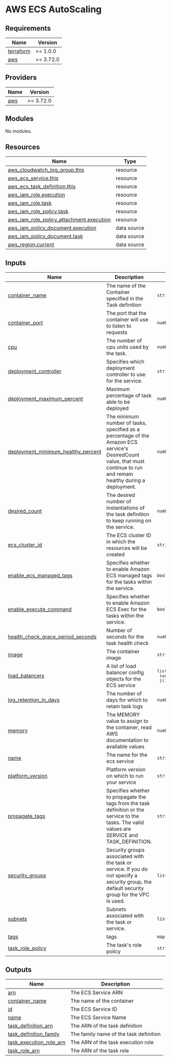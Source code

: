 # AWS ECS AutoScaling

<!-- BEGINNING OF PRE-COMMIT-TERRAFORM DOCS HOOK -->
## Requirements

| Name | Version |
|------|---------|
| <a name="requirement_terraform"></a> [terraform](#requirement\_terraform) | >= 1.0.0 |
| <a name="requirement_aws"></a> [aws](#requirement\_aws) | >= 3.72.0 |

## Providers

| Name | Version |
|------|---------|
| <a name="provider_aws"></a> [aws](#provider\_aws) | >= 3.72.0 |

## Modules

No modules.

## Resources

| Name | Type |
|------|------|
| [aws_cloudwatch_log_group.this](https://registry.terraform.io/providers/hashicorp/aws/latest/docs/resources/cloudwatch_log_group) | resource |
| [aws_ecs_service.this](https://registry.terraform.io/providers/hashicorp/aws/latest/docs/resources/ecs_service) | resource |
| [aws_ecs_task_definition.this](https://registry.terraform.io/providers/hashicorp/aws/latest/docs/resources/ecs_task_definition) | resource |
| [aws_iam_role.execution](https://registry.terraform.io/providers/hashicorp/aws/latest/docs/resources/iam_role) | resource |
| [aws_iam_role.task](https://registry.terraform.io/providers/hashicorp/aws/latest/docs/resources/iam_role) | resource |
| [aws_iam_role_policy.task](https://registry.terraform.io/providers/hashicorp/aws/latest/docs/resources/iam_role_policy) | resource |
| [aws_iam_role_policy_attachment.execution](https://registry.terraform.io/providers/hashicorp/aws/latest/docs/resources/iam_role_policy_attachment) | resource |
| [aws_iam_policy_document.execution](https://registry.terraform.io/providers/hashicorp/aws/latest/docs/data-sources/iam_policy_document) | data source |
| [aws_iam_policy_document.task](https://registry.terraform.io/providers/hashicorp/aws/latest/docs/data-sources/iam_policy_document) | data source |
| [aws_region.current](https://registry.terraform.io/providers/hashicorp/aws/latest/docs/data-sources/region) | data source |

## Inputs

| Name | Description | Type | Default | Required |
|------|-------------|------|---------|:--------:|
| <a name="input_container_name"></a> [container\_name](#input\_container\_name) | The name of the Container specified in the Task definition | `string` | `"app"` | no |
| <a name="input_container_port"></a> [container\_port](#input\_container\_port) | The port that the container will use to listen to requests | `number` | `8080` | no |
| <a name="input_cpu"></a> [cpu](#input\_cpu) | The number of cpu units used by the task. | `number` | `256` | no |
| <a name="input_deployment_controller"></a> [deployment\_controller](#input\_deployment\_controller) | Specifies which deployment controller to use for the service. | `string` | `"ECS"` | no |
| <a name="input_deployment_maximum_percent"></a> [deployment\_maximum\_percent](#input\_deployment\_maximum\_percent) | Maximum percentage of task able to be deployed | `number` | `200` | no |
| <a name="input_deployment_minimum_healthy_percent"></a> [deployment\_minimum\_healthy\_percent](#input\_deployment\_minimum\_healthy\_percent) | The minimum number of tasks, specified as a percentage of the Amazon ECS service's DesiredCount value, that must continue to run and remain healthy during a deployment. | `number` | `100` | no |
| <a name="input_desired_count"></a> [desired\_count](#input\_desired\_count) | The desired number of instantiations of the task definition to keep running on the service. | `number` | `1` | no |
| <a name="input_ecs_cluster_id"></a> [ecs\_cluster\_id](#input\_ecs\_cluster\_id) | The ECS cluster ID in which the resources will be created | `string` | n/a | yes |
| <a name="input_enable_ecs_managed_tags"></a> [enable\_ecs\_managed\_tags](#input\_enable\_ecs\_managed\_tags) | Specifies whether to enable Amazon ECS managed tags for the tasks within the service. | `bool` | `true` | no |
| <a name="input_enable_execute_command"></a> [enable\_execute\_command](#input\_enable\_execute\_command) | Specifies whether to enable Amazon ECS Exec for the tasks within the service. | `bool` | `false` | no |
| <a name="input_health_check_grace_period_seconds"></a> [health\_check\_grace\_period\_seconds](#input\_health\_check\_grace\_period\_seconds) | Number of seconds for the task health check | `number` | `30` | no |
| <a name="input_image"></a> [image](#input\_image) | The container image | `string` | n/a | yes |
| <a name="input_load_balancers"></a> [load\_balancers](#input\_load\_balancers) | A list of load balancer config objects for the ECS service | <pre>list(object({<br>    target_group_arn = string<br>  }))</pre> | `[]` | no |
| <a name="input_log_retention_in_days"></a> [log\_retention\_in\_days](#input\_log\_retention\_in\_days) | The number of days for which to retain task logs | `number` | `7` | no |
| <a name="input_memory"></a> [memory](#input\_memory) | The MEMORY value to assign to the container, read AWS documentation to available values | `number` | `512` | no |
| <a name="input_name"></a> [name](#input\_name) | The name for the ecs service | `string` | n/a | yes |
| <a name="input_platform_version"></a> [platform\_version](#input\_platform\_version) | Platform version on which to run your service | `string` | `"LATEST"` | no |
| <a name="input_propagate_tags"></a> [propagate\_tags](#input\_propagate\_tags) | Specifies whether to propagate the tags from the task definition or the service to the tasks. The valid values are SERVICE and TASK\_DEFINITION. | `string` | `"SERVICE"` | no |
| <a name="input_security_groups"></a> [security\_groups](#input\_security\_groups) | Security groups associated with the task or service. If you do not specify a security group, the default security group for the VPC is used. | `list(string)` | n/a | yes |
| <a name="input_subnets"></a> [subnets](#input\_subnets) | Subnets associated with the task or service. | `list(string)` | n/a | yes |
| <a name="input_tags"></a> [tags](#input\_tags) | tags | `map(string)` | `{}` | no |
| <a name="input_task_role_policy"></a> [task\_role\_policy](#input\_task\_role\_policy) | The task's role policy | `string` | `null` | no |

## Outputs

| Name | Description |
|------|-------------|
| <a name="output_arn"></a> [arn](#output\_arn) | The ECS Service ARN |
| <a name="output_container_name"></a> [container\_name](#output\_container\_name) | The name of the container |
| <a name="output_id"></a> [id](#output\_id) | The ECS Service ID |
| <a name="output_name"></a> [name](#output\_name) | The ECS Service Name |
| <a name="output_task_definition_arn"></a> [task\_definition\_arn](#output\_task\_definition\_arn) | The ARN of the task definition |
| <a name="output_task_definition_family"></a> [task\_definition\_family](#output\_task\_definition\_family) | The family name of the task definition |
| <a name="output_task_execution_role_arn"></a> [task\_execution\_role\_arn](#output\_task\_execution\_role\_arn) | The ARN of the task execution role |
| <a name="output_task_role_arn"></a> [task\_role\_arn](#output\_task\_role\_arn) | The ARN of the task role |
<!-- END OF PRE-COMMIT-TERRAFORM DOCS HOOK -->
